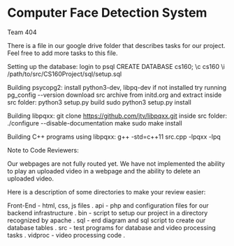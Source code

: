 # Computer Face Detection System
Team 404

There is a file in our google drive folder that describes tasks for our project.
Feel free to add more tasks to this file.

Setting up the database:
login to psql
CREATE DATABASE cs160;
\c cs160
\i /path/to/src/CS160Project/sql/setup.sql

Building psycopg2:
install python3-dev, libpq-dev if not installed
try running pg_config --version
download src archive from initd.org and extract
inside src folder:
python3 setup.py build
sudo python3 setup.py install

Building libpqxx:
git clone https://github.com/jtv/libpqxx.git
inside src folder:
./configure --disable-documentation
make
sudo make install

Building C++ programs using libpqxx:
g++ -std=c++11 src.cpp -lpqxx -lpq

Note to Code Reviewers:

Our webpages are not fully routed yet.
We have not implemented the ability to play an uploaded video in
a webpage and the ability to delete an uploaded video.

Here is a description of some directories to make your review easier:  
  
Front-End - html, css, js files . 
api - php and configuration files for our backend infrastructure . 
bin - script to setup our project in a directory recognized by apache . 
sql - erd diagram and sql script to create our database tables . 
src - test programs for database and video processing tasks . 
vidproc - video processing code . 
